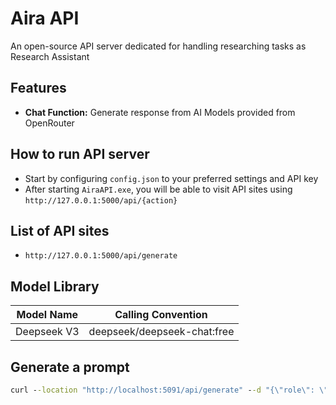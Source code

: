# Aira API
An open-source API server dedicated for handling researching tasks as Research Assistant

## Features
* **Chat Function:** Generate response from AI Models provided from OpenRouter

## How to run API server
* Start by configuring `config.json` to your preferred settings and API key
* After starting `AiraAPI.exe`, you will be able to visit API sites using `http://127.0.0.1:5000/api/{action}`

## List of API sites
* `http://127.0.0.1:5000/api/generate`

## Model Library
| Model Name | Calling Convention |
| ---------- | ------------------ |
| Deepseek V3 | deepseek/deepseek-chat:free |

## Generate a prompt
```cmd
curl --location "http://localhost:5091/api/generate" --d "{\"role\": \"user\",\"model\": \"deepseek/deepseek-chat:free\",\"content\": \"What is the purpose of life\"}"
```

